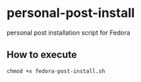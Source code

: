 # personal-post-install
personal post installation script for Fedora

## How to execute 
`chmod +x fedora-post-install.sh`
